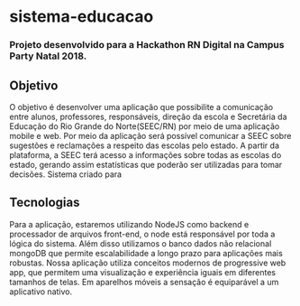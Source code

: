 # sistema-educacao

### Projeto desenvolvido para a Hackathon RN Digital na Campus Party Natal 2018.

## Objetivo
O objetivo é desenvolver uma aplicação que possibilite a comunicação entre alunos, professores, responsáveis, direção da escola e Secretária da Educação do Rio Grande do Norte(SEEC/RN) por meio de uma aplicação mobile e web. Por meio da aplicação será possível comunicar a SEEC sobre sugestões e reclamações a respeito das escolas pelo estado. A partir da plataforma, a SEEC terá acesso a informações sobre todas as escolas do estado, gerando assim estatísticas que poderão ser utilizadas para tomar decisões.
Sistema criado para

## Tecnologias
Para a aplicação, estaremos utilizando NodeJS como backend e processador de arquivos front-end, o node está responsável por toda a lógica do sistema. Além disso utilizamos o banco dados não relacional mongoDB que permite escalabilidade a longo prazo para aplicações mais robustas. Nossa aplicação utiliza conceitos modernos de progressive web app, que permitem uma visualização e experiência iguais em diferentes tamanhos de telas. Em aparelhos móveis a sensação é equiparável a um aplicativo nativo.
